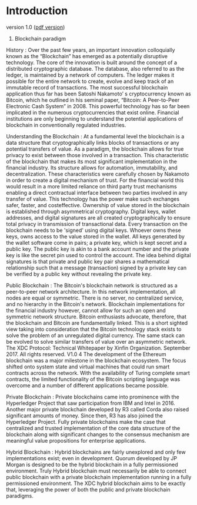 ﻿# Introduction

version 1.0 ([pdf version](https://www.xinfin.org/docs/whitepaper-tech.pdf))

1. Blockchain paradigm

History :
Over the past few years, an important innovation colloquially known as the “Blockchain” has
emerged as a potentially disruptive technology. The core of the innovation is built around the
concept of a distributed cryptographic database. The database, also referred to as the ledger,
is maintained by a network of computers.
The ledger makes it possible for the entire network to create, evolve and keep track of an
immutable record of transactions. The most successful blockchain application thus far has
been Satoshi Nakamoto’ s cryptocurrency known as Bitcoin, which he outlined in his seminal
paper, “Bitcoin: A Peer-to-Peer Electronic Cash System” in 2008. This powerful technology
has so far been implicated in the numerous cryptocurrencies that exist online. Financial
institutions are only beginning to understand the potential applications of blockchain in
conventionally regulated industries.

Understanding the Blockchain :
At a fundamental level the blockchain is a data structure that cryptographically links blocks of
transactions or any potential transfers of value. As a paradigm, the blockchain allows for true
privacy to exist between those involved in a transaction. This characteristic of the blockchain
that makes its most significant implementation in the financial industry. Its structure allows
for automation, immutability, and decentralization. These characteristics were carefully
chosen by Nakamoto in order to create a digital mechanism of trust.
For the financial world this would result in a more limited reliance on third party trust
mechanisms enabling a direct contractual interface between two parties involved in any
transfer of value. This technology has the power make such exchanges safer, faster, and costeffective. Ownership of value stored in the blockchain is established through asymmetrical
cryptography. Digital keys, wallet addresses, and digital signatures are all created
cryptographically to ensure total privacy in transmission of transactional data.
Every transaction on the blockchain needs to be 'signed' using digital keys. Whoever owns
these keys, owns access to the value stored in the wallet. All keys generated by the wallet
software come in pairs; a private key, which is kept secret and a public key. The public key is
akin to a bank account number and the private key is like the secret pin used to control the
account. The idea behind digital signatures is that private and public key pair shares a
mathematical relationship such that a message (transaction) signed by a private key can be
verified by a public key without revealing the private key.

Public Blockchain : 
The Bitcoin's blockchain network is structured as a peer-to-peer network architecture. In this
network implementation, all nodes are equal or symmetric. There is no server, no centralized
service, and no hierarchy in the Bitcoin's network. Blockchain implementations for the
financial industry however, cannot allow for such an open and symmetric network structure.
Bitcoin enthusiasts advocate, therefore, that the blockchain and Bitcoin are fundamentally
linked. This is a short sighted view taking into consideration that the Bitcoin technology stack
exists to solve the problem of an unregulated digital currency. The same stack can be evolved
to solve similar transfers of value over an asymmetric network. 
The XDC Protocol: Technical Whitepaper by Xinfin Organization. September 2017. All rights reserved. V1.0 4
The development of the Ethereum blockchain was a major milestone in the blockchain
ecosystem. The focus shifted onto system state and virtual machines that could run smart
contracts across the network. With the availability of Turing complete smart contracts, the
limited functionality of the Bitcoin scripting language was overcome and a number of different
applications became possible.

Private Blockchain :
Private blockchains came into prominence with the Hyperledger Project that saw participation
from IBM and Intel in 2016. Another major private blockchain developed by R3 called Corda
also raised significant amounts of money. Since then, R3 has also joined the Hyperledger
Project. Fully private blockchains make the case that centralized and trusted implementation
of the core data structure of the blockchain along with significant changes to the consensus
mechanism are meaningful value propositions for enterprise applications.

Hybrid Blockchain :
Hybrid blockchains are fairly unexplored and only few implementations exist; even in
development. Quorum developed by JP Morgan is designed to be the hybrid blockchain in a
fully permissioned environment. Truly Hybrid blockchain must necessarily be able to connect
public blockchain with a private blockchain implementation running in a fully permissioned
environment. The XDC hybrid blockchain aims to be exactly that, leveraging the power of both
the public and private blockchain paradigms. 